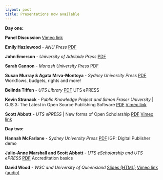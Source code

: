 ```yaml
---
layout: post
title: Presentations now available
---
```


**Day one:**
 
 
**Panel Discussion** [Vimeo link](https://vimeo.com/229812407)

**Emily Hazlewood** - *ANU Press*
[PDF](https://github.com/CAULPublishing-x/CAULPublishing-X.github.io/raw/master/Hazlewood_ANU_CAUL_2017.pdf)

**John Emerson** - *University of Adelaide Press*
[PDF](https://github.com/CAULPublishing-x/CAULPublishing-X.github.io/raw/master/JohnEmerson_UniversityofAdelaidePress.pdf)

**Sarah Cannon** - *Monash University Press*
[PDF](https://github.com/CAULPublishing-x/CAULPublishing-X.github.io/raw/master/Cannon_Hollier_MonashUniversityPublishing.pdf)

**Susan Murray & Agata Mrva-Montoya** - *Sydney University Press*
[PDF](https://github.com/CAULPublishing-x/CAULPublishing-X.github.io/raw/master/CAULX2017SydneyUniversityPress-cc-by-nc-nd.pdf) Workflows, budgets, rights and more!

**Belinda Tiffen** - *UTS Library*
[PDF](https://github.com/CAULPublishing-x/CAULPublishing-X.github.io/raw/master/ePRESS_presentation_2017-cc-by-nc-nd.pdf) UTS ePRESS

**Kevin Stranack** - *Public Knowledge Project and Simon Fraser University* |
OJS 3: The Latest in Open Source Publishing Software [PDF](https://github.com/CAULPublishing-x/CAULPublishing-X.github.io/raw/master/K_Stranack_OJS3_VirtualWorkshop_CAUL.pdf) [Vimeo link](https://vimeo.com/230550148)

**Scott Abbott** - *UTS ePRESS*
| New forms of Open Scholarship [PDF](https://github.com/CAULPublishing-x/CAULPublishing-X.github.io/raw/master/S_ABBOTT_Future_of_Schol_Comm_CAULPUBX2017.pdf)   [Vimeo link](https://vimeo.com/230405790) 
 
  
 
**Day two:**
 
 
**Hannah McFarlane** - *Sydney University Press*
[PDF](https://github.com/CAULPublishing-x/CAULPublishing-X.github.io/raw/master/McFarlane_IGP-cc-by-nc-sa.pdf) IGP: Digital Publisher demo

**Julie-Anne Marshall and Scott Abbott** - *UTS eScholarship and UTS ePRESS*
[PDF](https://github.com/CAULPublishing-x/CAULPublishing-X.github.io/raw/master/UTSePRESS_Accreditation-cc-by-nc-nd.pdf) Accreditation basics

**David Wood** - *W3C and University of Queensland*
[Slides (HTML)](https://prototypo.github.io/2017/CAUL-20170712/slides/index.html)
[Vimeo link (audio)](https://vimeo.com/231497363)


